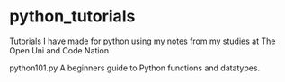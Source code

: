 # python_tutorials
Tutorials I have made for python using my notes from my studies at The Open Uni and Code Nation

python101.py
A beginners guide to Python functions and datatypes.
